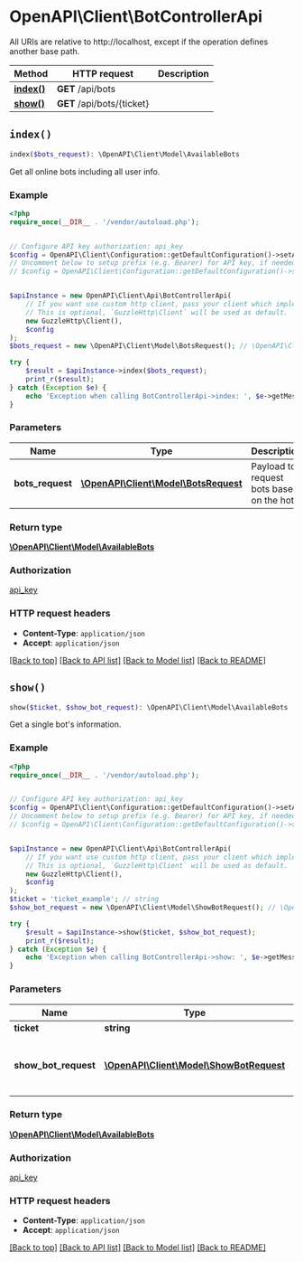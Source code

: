 # OpenAPI\Client\BotControllerApi

All URIs are relative to http://localhost, except if the operation defines another base path.

| Method | HTTP request | Description |
| ------------- | ------------- | ------------- |
| [**index()**](BotControllerApi.md#index) | **GET** /api/bots |  |
| [**show()**](BotControllerApi.md#show) | **GET** /api/bots/{ticket} |  |


## `index()`

```php
index($bots_request): \OpenAPI\Client\Model\AvailableBots
```



Get all online bots including all user info.

### Example

```php
<?php
require_once(__DIR__ . '/vendor/autoload.php');


// Configure API key authorization: api_key
$config = OpenAPI\Client\Configuration::getDefaultConfiguration()->setApiKey('x-auth-token', 'YOUR_API_KEY');
// Uncomment below to setup prefix (e.g. Bearer) for API key, if needed
// $config = OpenAPI\Client\Configuration::getDefaultConfiguration()->setApiKeyPrefix('x-auth-token', 'Bearer');


$apiInstance = new OpenAPI\Client\Api\BotControllerApi(
    // If you want use custom http client, pass your client which implements `GuzzleHttp\ClientInterface`.
    // This is optional, `GuzzleHttp\Client` will be used as default.
    new GuzzleHttp\Client(),
    $config
);
$bots_request = new \OpenAPI\Client\Model\BotsRequest(); // \OpenAPI\Client\Model\BotsRequest | Payload to request bots based on the hotel

try {
    $result = $apiInstance->index($bots_request);
    print_r($result);
} catch (Exception $e) {
    echo 'Exception when calling BotControllerApi->index: ', $e->getMessage(), PHP_EOL;
}
```

### Parameters

| Name | Type | Description  | Notes |
| ------------- | ------------- | ------------- | ------------- |
| **bots_request** | [**\OpenAPI\Client\Model\BotsRequest**](../Model/BotsRequest.md)| Payload to request bots based on the hotel | |

### Return type

[**\OpenAPI\Client\Model\AvailableBots**](../Model/AvailableBots.md)

### Authorization

[api_key](../../README.md#api_key)

### HTTP request headers

- **Content-Type**: `application/json`
- **Accept**: `application/json`

[[Back to top]](#) [[Back to API list]](../../README.md#endpoints)
[[Back to Model list]](../../README.md#models)
[[Back to README]](../../README.md)

## `show()`

```php
show($ticket, $show_bot_request): \OpenAPI\Client\Model\AvailableBots
```



Get a single bot's information.

### Example

```php
<?php
require_once(__DIR__ . '/vendor/autoload.php');


// Configure API key authorization: api_key
$config = OpenAPI\Client\Configuration::getDefaultConfiguration()->setApiKey('x-auth-token', 'YOUR_API_KEY');
// Uncomment below to setup prefix (e.g. Bearer) for API key, if needed
// $config = OpenAPI\Client\Configuration::getDefaultConfiguration()->setApiKeyPrefix('x-auth-token', 'Bearer');


$apiInstance = new OpenAPI\Client\Api\BotControllerApi(
    // If you want use custom http client, pass your client which implements `GuzzleHttp\ClientInterface`.
    // This is optional, `GuzzleHttp\Client` will be used as default.
    new GuzzleHttp\Client(),
    $config
);
$ticket = 'ticket_example'; // string
$show_bot_request = new \OpenAPI\Client\Model\ShowBotRequest(); // \OpenAPI\Client\Model\ShowBotRequest | Payload to request a single based on the hotel

try {
    $result = $apiInstance->show($ticket, $show_bot_request);
    print_r($result);
} catch (Exception $e) {
    echo 'Exception when calling BotControllerApi->show: ', $e->getMessage(), PHP_EOL;
}
```

### Parameters

| Name | Type | Description  | Notes |
| ------------- | ------------- | ------------- | ------------- |
| **ticket** | **string**|  | |
| **show_bot_request** | [**\OpenAPI\Client\Model\ShowBotRequest**](../Model/ShowBotRequest.md)| Payload to request a single based on the hotel | |

### Return type

[**\OpenAPI\Client\Model\AvailableBots**](../Model/AvailableBots.md)

### Authorization

[api_key](../../README.md#api_key)

### HTTP request headers

- **Content-Type**: `application/json`
- **Accept**: `application/json`

[[Back to top]](#) [[Back to API list]](../../README.md#endpoints)
[[Back to Model list]](../../README.md#models)
[[Back to README]](../../README.md)

